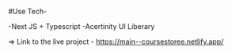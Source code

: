 #Use Tech-

-Next JS + Typescript
-Acertinity UI Liberary

=> Link to the live project - https://main--coursestoree.netlify.app/
